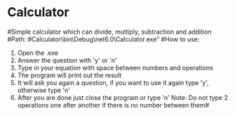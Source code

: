 # Calculator
#Simple calculator which can divide, multiply, subtraction and addition
#Path:
#Calculator\bin\Debug\net6.0\Calculator.exe"
#How to use:
1. Open the .exe
2. Answer the question with 'y' or 'n'
3. Type in your equation with space between numbers and operations
4. The program will print out the result
5. It will ask you again a question, if you want to use it again type 'y', otherwise type 'n'
6. After you are done just close the program or type 'n'
Note: Do not type 2 operations one after another if there is no number between them#
